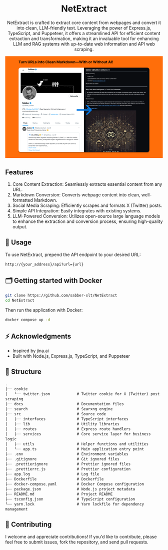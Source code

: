 <div align="center">
  <h1 align="center"><strong>NetExtract</strong></h1>
  <p>NetExtract is crafted to extract core content from webpages and convert it into clean, LLM-friendly text. Leveraging the power of Express.js, TypeScript, and Puppeteer, it offers a streamlined API for efficient content extraction and transformation, making it an invaluable tool for enhancing LLM and RAG systems with up-to-date web information and API web scraping.</p>
</div>

![preview](./assets/x.png)

## Features

1. Core Content Extraction: Seamlessly extracts essential content from any URL.
2. Markdown Conversion: Converts webpage content into clean, well-formatted Markdown.
3. Social Media Scraping: Efficiently scrapes and formats X (Twitter) posts.
4. Simple API Integration: Easily integrates with existing systems.
5. LLM-Powered Conversion: Utilizes open-source large language models to enhance the extraction and conversion process, ensuring high-quality output.

## 📖 Usage

To use NetExtract, prepend the API endpoint to your desired URL:

```bash
http://{your_address}/api?url={url}
```

## 🗂️ Getting started with Docker

```bash
git clone https://github.com/sabber-slt/NetExtract
cd NetExtract
```

Then run the application with Docker:

```bash
docker compose up -d
```

## ⚡️ Acknowledgments

- Inspired by jina.ai
- Built with Node.js, Express.js, TypeScript, and Puppeteer

## 🧩 Structure

```
.
├── cookie
│   └── twitter.json            # Twitter cookie for X (Twitter) post scraping
├── docs                        # Documentation files
├── search                      # Searxng engine
├── src                         # Source code
│   ├── interfaces              # TypeScript interfaces
│   ├── lib                     # Utility libraries
│   ├── routes                  # Express route handlers
│   ├── services                # Core service layer for business logic
│   ├── utils                   # Helper functions and utilities
│   └── app.ts                  # Main application entry point
├── .env                        # Environment variables
├── .gitignore                  # Git ignored files
├── .prettierignore             # Prettier ignored files
├── .prettierrc.js              # Prettier configuration
├── app.log                     # Log file
├── Dockerfile                  # Dockerfile
├── docker-compose.yaml         # Docker Compose configuration
├── package.json                # Node.js project metadata
├── README.md                   # Project README
├── tsconfig.json               # TypeScript configuration
└── yarn.lock                   # Yarn lockfile for dependency management

```

## 🤝 Contributing

I welcome and appreciate contributions! If you'd like to contribute, please feel free to submit issues, fork the repository, and send pull requests.
